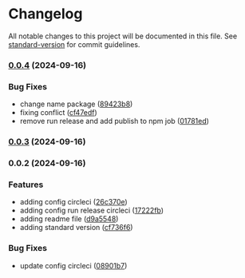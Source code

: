 # Changelog

All notable changes to this project will be documented in this file. See [standard-version](https://github.com/conventional-changelog/standard-version) for commit guidelines.

### [0.0.4](https://github.com/jeyforcode/convert-numbers-to-words/compare/v0.0.3...v0.0.4) (2024-09-16)


### Bug Fixes

* change name package ([89423b8](https://github.com/jeyforcode/convert-numbers-to-words/commit/89423b8aa3f389b0eae795adb72c5eab6394933d))
* fixing conflict ([cf47edf](https://github.com/jeyforcode/convert-numbers-to-words/commit/cf47edfd05ae97edca74ad4e7487b26787e41c45))
* remove run release and add publish to npm job ([01781ed](https://github.com/jeyforcode/convert-numbers-to-words/commit/01781edad9f808e4cd6f1939c5b37652a1e2b33f))

### [0.0.3](https://github.com/jeyforcode/convert-numbers-to-words/compare/v0.0.2...v0.0.3) (2024-09-16)

### 0.0.2 (2024-09-16)


### Features

* adding config circleci ([26c370e](https://github.com/jeyforcode/convert-numbers-to-words/commit/26c370e123f87544ce5d0569113475ff933047d6))
* adding config run release circleci ([17222fb](https://github.com/jeyforcode/convert-numbers-to-words/commit/17222fb5ee3c3b30c3da7f4a5904fc81881da772))
* adding readme file ([d9a5548](https://github.com/jeyforcode/convert-numbers-to-words/commit/d9a5548728ab06863367da8bb84d14adb12ba50b))
* adding standard version ([cf736f6](https://github.com/jeyforcode/convert-numbers-to-words/commit/cf736f6ec5aee12106a7f8a6579d583d6672d29e))


### Bug Fixes

* update config circleci ([08901b7](https://github.com/jeyforcode/convert-numbers-to-words/commit/08901b796efb6cc25657c1bbbc3927d1d94a5a1b))
